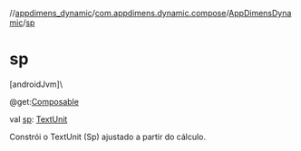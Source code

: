 //[appdimens_dynamic](../../../index.md)/[com.appdimens.dynamic.compose](../index.md)/[AppDimensDynamic](index.md)/[sp](sp.md)

# sp

[androidJvm]\

@get:[Composable](https://developer.android.com/reference/kotlin/androidx/compose/runtime/Composable.html)

val [sp](sp.md): [TextUnit](https://developer.android.com/reference/kotlin/androidx/compose/ui/unit/TextUnit.html)

Constrói o TextUnit (Sp) ajustado a partir do cálculo.
